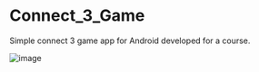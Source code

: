 # Connect_3_Game

Simple connect 3 game app for Android developed for a course.

![image](https://user-images.githubusercontent.com/24740971/113460998-8099ab80-93cf-11eb-9fe8-8cae82508749.png)


